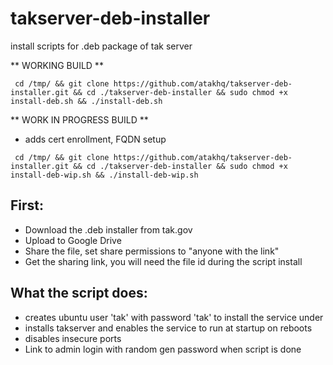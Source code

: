 # takserver-deb-installer
install scripts for .deb package of tak server

** WORKING BUILD **

``` cd /tmp/ && git clone https://github.com/atakhq/takserver-deb-installer.git && cd ./takserver-deb-installer && sudo chmod +x install-deb.sh && ./install-deb.sh```


** WORK IN PROGRESS BUILD **
- adds cert enrollment, FQDN setup

``` cd /tmp/ && git clone https://github.com/atakhq/takserver-deb-installer.git && cd ./takserver-deb-installer && sudo chmod +x install-deb-wip.sh && ./install-deb-wip.sh```

## First:
- Download the .deb installer from tak.gov
- Upload to Google Drive
- Share the file, set share permissions to "anyone with the link"
- Get the sharing link, you will need the file id during the script install

## What the script does:

- creates ubuntu user 'tak' with password 'tak' to install the service under
- installs takserver and enables the service to run at startup on reboots
- disables insecure ports
- Link to admin login with random gen password when script is done
